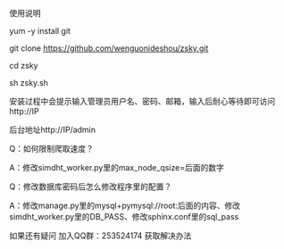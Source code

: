 使用说明

yum -y install git 

git  clone https://github.com/wenguonideshou/zsky.git

cd zsky

sh zsky.sh

安装过程中会提示输入管理员用户名、密码、邮箱，输入后耐心等待即可访问http://IP

后台地址http://IP/admin

Q：如何限制爬取速度？

A：修改simdht_worker.py里的max_node_qsize=后面的数字

Q：修改数据库密码后怎么修改程序里的配置？

A：修改manage.py里的mysql+pymysql://root:后面的内容、修改simdht_worker.py里的DB_PASS、修改sphinx.conf里的sql_pass

如果还有疑问 加入QQ群：253524174 获取解决办法
